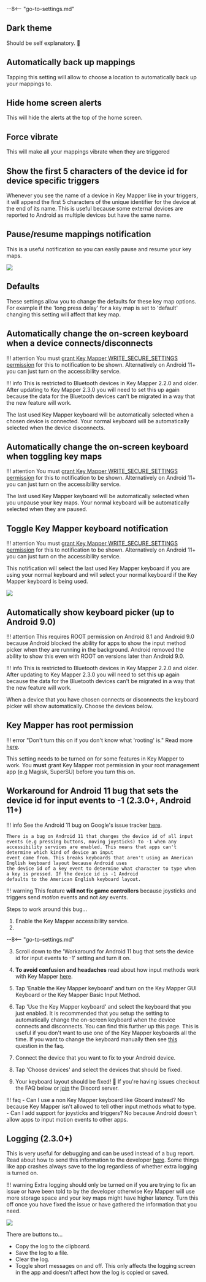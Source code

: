 --8<-- "go-to-settings.md"

## Dark theme
Should be self explanatory. 🌚

## Automatically back up mappings
Tapping this setting will allow to choose a location to automatically back up your mappings to.

## Hide home screen alerts
This will hide the alerts at the top of the home screen.

## Force vibrate
This will make all your mappings vibrate when they are triggered

## Show the first 5 characters of the device id for device specific triggers
Whenever you see the name of a device in Key Mapper like in your triggers, it will append the first 5 characters of the unique identifier for the device at the end of its name. This is useful because some external devices are reported to Android as multiple devices but have the same name.

## Pause/resume mappings notification

This is a useful notification so you can easily pause and resume your key maps.

![](../images/notification-toggle-mappings.png)

## Defaults

These settings allow you to change the defaults for these key map options. For example if the 'long press delay' for a key map is set to 'default' changing this setting will affect that key map.

## Automatically change the on-screen keyboard when a device connects/disconnects

!!! attention
    You must [grant Key Mapper WRITE_SECURE_SETTINGS permission](../adb-permissions/#write_secure_settings) for this to notification to be shown. Alternatively on Android 11+ you can just turn on the accessibility service.

!!! info
    This is restricted to Bluetooth devices in Key Mapper 2.2.0 and older. After updating to Key Mapper 2.3.0 you will need to set this up again because the data for the Bluetooth devices can't be migrated in a way that the new feature will work.

The last used Key Mapper keyboard will be automatically selected when a chosen device is connected. Your normal keyboard will be automatically selected when the device disconnects.

## Automatically change the on-screen keyboard when toggling key maps

!!! attention
    You must [grant Key Mapper WRITE_SECURE_SETTINGS permission](../adb-permissions/#write_secure_settings) for this to notification to be shown. Alternatively on Android 11+ you can just turn on the accessibility service.

The last used Key Mapper keyboard will be automatically selected when you unpause your key maps. Your normal keyboard will be automatically selected when they are paused.

## Toggle Key Mapper keyboard notification

!!! attention
    You must [grant Key Mapper WRITE_SECURE_SETTINGS permission](../adb-permissions/#write_secure_settings) for this to notification to be shown. Alternatively on Android 11+ you can just turn on the accessibility service.

This notification will select the last used Key Mapper keyboard if you are using your normal keyboard and will select your normal keyboard if the Key Mapper keyboard is being used.

![](../images/notification-toggle-keyboard.png)

## Automatically show keyboard picker (up to Android 9.0)

!!! attention
    This requires ROOT permission on Android 8.1 and Android 9.0 because Android blocked the ability for apps to show the input method picker when they are running in the background. Android removed the ability to show this even with ROOT on versions later than Android 9.0.

!!! info
    This is restricted to Bluetooth devices in Key Mapper 2.2.0 and older. After updating to Key Mapper 2.3.0 you will need to set this up again because the data for the Bluetooth devices can't be migrated in a way that the new feature will work.

When a device that you have chosen connects or disconnects the keyboard picker will show automatically. Choose the devices below.

## Key Mapper has root permission

!!! error "Don't turn this on if you don't know what 'rooting' is."
    Read more [here](https://en.wikipedia.org/wiki/Rooting_(Android)).

This setting needs to be turned on for some features in Key Mapper to work. You **must** grant Key Mapper root permission in your root management app (e.g Magisk, SuperSU) before you turn this on.

## Workaround for Android 11 bug that sets the device id for input events to -1 (2.3.0+, Android 11+)

!!! info
    See the Android 11 bug on Google's issue tracker [here](https://issuetracker.google.com/issues/163120692).

    There is a bug on Android 11 that changes the device id of all input events (e.g pressing buttons, moving joysticks) to -1 when any accessibility services are enabled. This means that apps can't determine which kind of device an input
    event came from. This breaks keyboards that aren't using an American English keyboard layout because Android uses
    the device id of a key event to determine what character to type when a key is pressed. If the device id is -1 Android
    defaults to the American English keyboard layout.

!!! warning
    This feature **will not fix game controllers** because joysticks and triggers send *motion* events and not *key* events.

Steps to work around this bug...

1. Enable the Key Mapper accessibility service.
2. 
 --8<-- "go-to-settings.md"

3. Scroll down to the 'Workaround for Android 11 bug that sets the device id for input events to -1' setting and turn it on.
4. **To avoid confusion and headaches** read about how input methods work with Key Mapper [here](key-mapper-keyboard.md).
5. Tap 'Enable the Key Mapper keyboard' and turn on the Key Mapper GUI Keyboard or the Key Mapper Basic Input Method.
6. Tap 'Use the Key Mapper keyboard' and select the keyboard that you just enabled.
   It is recommended that you setup the setting to automatically change the on-screen keyboard when the device connects and disconnects. You can find this further up this page. This is useful if you don't want to use one of the Key Mapper keyboards all the time. If you want to change the keyboard manually then see [this](../faq.md#how-do-i-change-the-keyboard) question in the faq.

7. Connect the device that you want to fix to your Android device.
8. Tap 'Choose devices' and select the devices that should be fixed.
9. Your keyboard layout should be fixed! 🎉 If you're having issues checkout the FAQ below or [join](http://www.keymapper.club) the Discord server.

!!! faq
    - Can I use a non Key Mapper keyboard like Gboard instead? No because Key Mapper isn't allowed to tell other input methods what to type.
    - Can I add support for joysticks and triggers? No because Android doesn't allow apps to input motion events to other apps.

## Logging (2.3.0+)

This is very useful for debugging and can be used instead of a bug report. Read about how to send this information to the developer [here](../report-issues.md). Some things like app crashes always save to the log regardless of whether extra logging is turned on.

!!! warning
    Extra logging should only be turned on if you are trying to fix an issue or have been told to by the developer otherwise Key Mapper will use more storage space and your key maps might have higher latency. Turn this off once you have fixed the issue or have gathered the information that you need.

![](../images/settings-logging-screen.png)

There are buttons to...

- Copy the log to the clipboard.
- Save the log to a file.
- Clear the log.
- Toggle short messages on and off. This only affects the logging screen in the app and doesn't affect how the log is copied or saved.